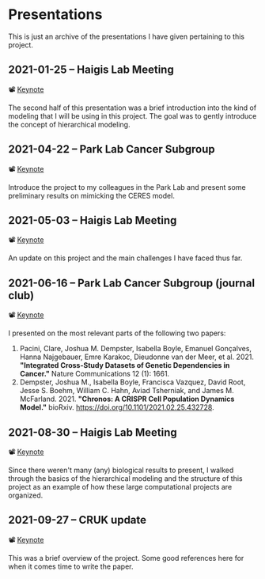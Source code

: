 # Presentations

This is just an archive of the presentations I have given pertaining to this project.

## 2021-01-25 – Haigis Lab Meeting

📽 [Keynote](2021-01-25_lab-meeting.key)

The second half of this presentation was a brief introduction into the kind of modeling that I will be using in this project.
The goal was to gently introduce the concept of hierarchical modeling.

## 2021-04-22 – Park Lab Cancer Subgroup

📽 [Keynote](2021-04-22_cancer-subgroup-meeting.key)

Introduce the project to my colleagues in the Park Lab and present some preliminary results on mimicking the CERES model.

## 2021-05-03 – Haigis Lab Meeting

📽 [Keynote](2021-05-03_lab-meeting.key)

An update on this project and the main challenges I have faced thus far.

## 2021-06-16 – Park Lab Cancer Subgroup (journal club)

📽 [Keynote](2021-06-16_cancer-subgroup-meeting_journal-club.key)

I presented on the most relevant parts of the following two papers:

1. Pacini, Clare, Joshua M. Dempster, Isabella Boyle, Emanuel Gonçalves, Hanna Najgebauer, Emre Karakoc, Dieudonne van der Meer, et al. 2021. **"Integrated Cross-Study Datasets of Genetic Dependencies in Cancer."** Nature Communications 12 (1): 1661.
2. Dempster, Joshua M., Isabella Boyle, Francisca Vazquez, David Root, Jesse S. Boehm, William C. Hahn, Aviad Tsherniak, and James M. McFarland. 2021. **"Chronos: A CRISPR Cell Population Dynamics Model."** bioRxiv. https://doi.org/10.1101/2021.02.25.432728.

## 2021-08-30 – Haigis Lab Meeting

📽 [Keynote](2021-08-30_lab-meeting.key)

Since there weren't many (any) biological results to present, I walked through the basics of the hierarchical modeling and the structure of this project as an example of how these large computational projects are organized.

## 2021-09-27 – CRUK update

📽 [Keynote](2021-09-27_cruk.key)

This was a brief overview of the project.
Some good references here for when it comes time to write the paper.
